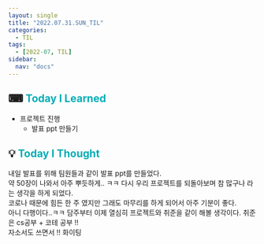 ```yaml
---
layout: single
title: "2022.07.31.SUN_TIL"
categories:
  - TIL
tags:
  - [2022-07, TIL]
sidebar:
  nav: "docs"
---
```


## ⌨ <a style="color:#00adb5">Today I Learned</a>

- 프로젝트 진행
  - 발표 ppt 만들기

## 💡 <a style="color:#00adb5">Today I Thought</a>

내일 발표를 위해 팀원들과 같이 발표 ppt를 만들었다. <br>
약 50장이 나와서 아주 뿌듯하게.. ㅋㅋ 다시 우리 프로젝트를 되돌아보며 참 많구나 라는 생각을 하게 되었다.<br>
코로나 때문에 힘든 한 주 였지만 그래도 마무리를 하게 되어서 아주 기분이 좋다.<br>
아니 다행이다..ㅋㅋ 담주부터 이제 열심히 프로젝트와 취준을 같이 해볼 생각이다. 취준은 cs공부 + 코테 공부 !!<br>
자소서도 쓰면서 !! 화이팅
